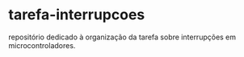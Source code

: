 # tarefa-interrupcoes
repositório dedicado à organização da tarefa sobre interrupções em microcontroladores.
